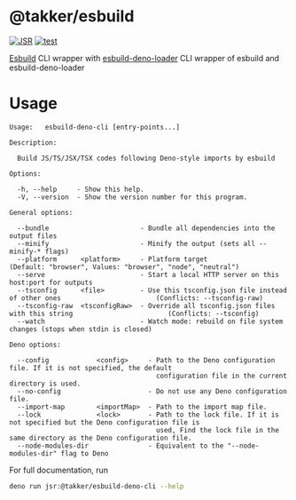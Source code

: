# @takker/esbuild

[![JSR](https://jsr.io/badges/@takker/esbuild-deno-cli)](https://jsr.io/@takker/esbuild-deno-cli)
[![test](https://github.com/takker99/esbuild-deno-cli/workflows/ci/badge.svg)](https://github.com/takker99/esbuild-deno-cli/actions?query=workflow%3Aci)

[Esbuild](https://github.com/evanw/esbuild) CLI wrapper with
[esbuild-deno-loader](https://jsr.io/@luca/esbuild-deno-loader) CLI wrapper of
esbuild and esbuild-deno-loader

# Usage

```
Usage:   esbuild-deno-cli [entry-points...]

Description:

  Build JS/TS/JSX/TSX codes following Deno-style imports by esbuild

Options:

  -h, --help     - Show this help.
  -V, --version  - Show the version number for this program.

General options:

  --bundle                       - Bundle all dependencies into the output files
  --minify                       - Minify the output (sets all --minify-* flags)
  --platform      <platform>     - Platform target                                                          (Default: "browser", Values: "browser", "node", "neutral")
  --serve                        - Start a local HTTP server on this host:port for outputs
  --tsconfig      <file>         - Use this tsconfig.json file instead of other ones                        (Conflicts: --tsconfig-raw)
  --tsconfig-raw  <tsconfigRaw>  - Override all tsconfig.json files with this string                        (Conflicts: --tsconfig)
  --watch                        - Watch mode: rebuild on file system changes (stops when stdin is closed)

Deno options:

  --config            <config>     - Path to the Deno configuration file. If it is not specified, the default
                                     configuration file in the current directory is used.
  --no-config                      - Do not use any Deno configuration file.
  --import-map        <importMap>  - Path to the import map file.
  --lock              <lock>       - Path to the lock file. If it is not specified but the Deno configuration file is
                                     used, Find the lock file in the same directory as the Deno configuration file.
  --node-modules-dir               - Equivalent to the "--node-modules-dir" flag to Deno
```

For full documentation, run

```sh
deno run jsr:@takker/esbuild-deno-cli --help
```
